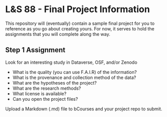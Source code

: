 # L&S 88 - Final Project Information

This repository will (eventually) contain a sample final project for you to reference as you go about creating yours. For now, it serves to hold the assignments that you will complete along the way.

## Step 1 Assignment

Look for an interesting study in Dataverse, OSF, and/or Zenodo

* What is the quality (you can use F.A.I.R) of the information?
* What is the provenance and collection method of the data?
* What are the hypotheses of the project?
* What are the research methods?
* What license is available?
* Can you open the project files?
 
Upload a Markdown (.md) file to bCourses and your project repo to submit.
